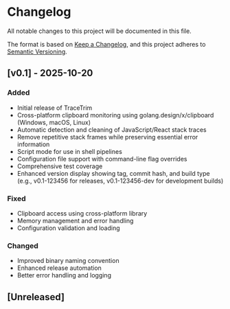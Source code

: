 # Changelog

All notable changes to this project will be documented in this file.

The format is based on [Keep a Changelog](https://keepachangelog.com/en/1.0.0/),
and this project adheres to [Semantic Versioning](https://semver.org/spec/v2.0.0.html).

## [v0.1] - 2025-10-20

### Added

- Initial release of TraceTrim
- Cross-platform clipboard monitoring using golang.design/x/clipboard (Windows, macOS, Linux)
- Automatic detection and cleaning of JavaScript/React stack traces
- Remove repetitive stack frames while preserving essential error information
- Script mode for use in shell pipelines
- Configuration file support with command-line flag overrides
- Comprehensive test coverage
- Enhanced version display showing tag, commit hash, and build type (e.g., v0.1-123456 for releases, v0.1-123456-dev for development builds)

### Fixed

- Clipboard access using cross-platform library
- Memory management and error handling
- Configuration validation and loading

### Changed

- Improved binary naming convention
- Enhanced release automation
- Better error handling and logging

## [Unreleased]
